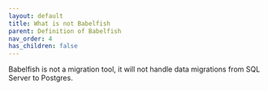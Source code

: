 ```yaml
---
layout: default
title: What is not Babelfish
parent: Definition of Babelfish
nav_order: 4
has_children: false
---
```


Babelfish is not a migration tool, it will not handle data migrations from SQL Server to Postgres. 